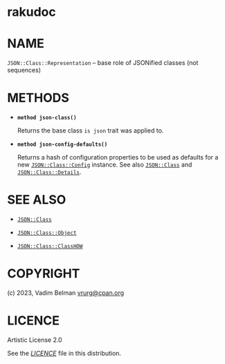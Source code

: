 # rakudoc

# NAME

`JSON::Class::Representation` – base role of JSONified classes (not sequences)

# METHODS

  - **`method json-class()`**
    
    Returns the base class `is json` trait was applied to.

  - **`method json-config-defaults()`**
    
    Returns a hash of configuration properties to be used as defaults for a new [`JSON::Class::Config`](Config.md) instance. See also [`JSON::Class`](../Class.md) and [`JSON::Class::Details`](Details.md).

# SEE ALSO

  - [`JSON::Class`](../Class.md)

  - [`JSON::Class::Object`](Object.md)

  - [`JSON::Class::ClassHOW`](ClassHOW.md)

# COPYRIGHT

(c) 2023, Vadim Belman <vrurg@cpan.org>

# LICENCE

Artistic License 2.0

See the [*LICENCE*](../../../../LICENCE) file in this distribution.
